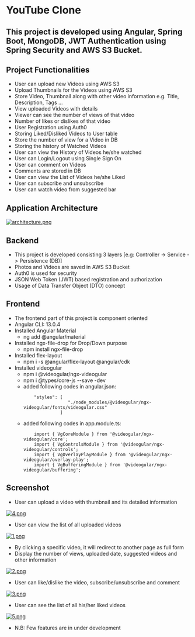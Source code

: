 # YouTube Clone 
## This project is developed using Angular, Spring Boot, MongoDB, JWT Authentication using Spring Security and AWS S3 Bucket. 

## Project Functionalities
* User can upload new Videos using AWS S3
* Upload Thumbnails for the Videos using AWS S3
* Store Video, Thumbnail along with other video information e.g. Title, Description, Tags ...
* View uploaded Videos with details
* Viewer can see the number of views of that video
* Number of likes or dislikes of that video
* User Registration using Auth0
* Storing Liked/Disliked Videos to User table
* Store the number of view for a Video in DB
* Storing the history of Watched Videos
* User can view the History of Videos he/she watched
* User can Login/Logout using Single Sign On
* User can comment on Videos
* Comments are stored in DB
* User can view the List of Videos he/she Liked
* User can subscribe and unsubscribe 
* User can watch video from suggested bar

## Application Architecture

  [![architecture.png](https://i.postimg.cc/3JQPZJFG/architecture.png)](https://postimg.cc/rzgnVTby)


## Backend
* This project is developed consisting 3 layers [e.g: Controller -> Service -> Persistence (DB)]
* Photos and Videos are saved in AWS S3 Bucket
* Auth0 is used for security
* JSON Web Token (JWT) based registration and authorization
* Usage of Data Transfer Object (DTO) concept


## Frontend
* The frontend part of this project is component oriented
* Angular CLI: 13.0.4
* Installed Angular Material 
    * ng add @angular/material
* Installed ngx-file-drop for Drop/Down purpose
    *  npm install ngx-file-drop
* Installed flex-layout
    * npm i -s @angular/flex-layout @angular/cdk
* Installed videogular
    * npm i @videogular/ngx-videogular
    * npm i @types/core-js --save -dev
    * added following codes in angular.json:
        ```
            "styles": [
                         "./node_modules/@videogular/ngx-videogular/fonts/videogular.css"
                      ]
        ```
    * added following codes in app.module.ts: 
        ```
            import { VgCoreModule } from '@videogular/ngx-videogular/core';
            import { VgControlsModule } from '@videogular/ngx-videogular/controls';
            import { VgOverlayPlayModule } from '@videogular/ngx-videogular/overlay-play';
            import { VgBufferingModule } from '@videogular/ngx-videogular/buffering';
        ```
        
## Screenshot

* User can upload a video with thumbnail and its detailed information

[![4.png](https://i.postimg.cc/VvFjKwXv/4.png)](https://postimg.cc/9wrRfv8H) 

* User can view the list of all uploaded videos

[![1.png](https://i.postimg.cc/DyMWnmfF/1.png)](https://postimg.cc/0b75CkJH)

* By clicking a specific video, it will redirect to another page as full form
* Display the number of views, uploaded date, suggested videos and other information

[![2.png](https://i.postimg.cc/7ZzL4VQM/2.png)](https://postimg.cc/75x4Mg4f)

* User can like/dislike the video, subscribe/unsubscribe and comment

[![3.png](https://i.postimg.cc/sxBrcjk9/3.png)](https://postimg.cc/jnrmqbdL)

* User can see the list of all his/her liked videos

[![5.png](https://i.postimg.cc/0rgL0pdP/5.png)](https://postimg.cc/0KfW8KBB)

* N.B: Few features are in under development
